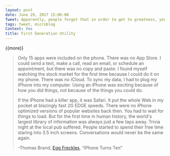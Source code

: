 ```yaml
---
layout: post
date: June 29, 2017 15:06:08
Tweet: Apparently, people forget that in order to get to greatness, you have to go through an awkward phase. This post on Egg Freckles could be a corollary to the Apple Watch ten years from now.
tags: tweet, microblog
Context: Yes
title: First Generation Utility
---
```


{{more}}


> Only 15 apps were included on the phone. There was no App Store. I could send a text, make a call, read an email, or schedule an appointment, but there was no copy and paste. I found myself watching the stock market for the first time because I could do it on my phone. There was no iCloud. To sync my data, I had to plug my iPhone into my computer. Using an iPhone was exciting because of how you did things, not because of the things you could do.
> 
> If the iPhone had a killer app, it was Safari. It put the whole Web in my pocket at blazingly fast 2G EDGE speeds. There were no iPhone optimized versions of popular websites back then. You had to wait for things to load. But for the first time in human history, the world's largest library of information was always just a few taps away. Trivia night at the local pub suffered. People started to spend their free time staring into 3.5 inch screens. Conversations would never be the same again.
> 
> -Thomas Brand, [Egg Freckles][1], “iPhone Turns Ten”

[1]:	http://eggfreckles.net/notes/iphone-ten
